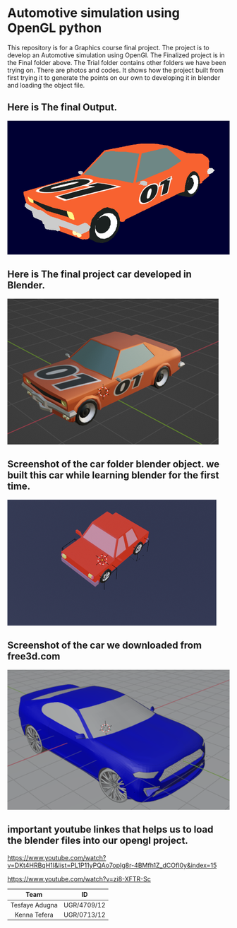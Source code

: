# Automotive simulation using OpenGL python
This repository is for a Graphics course final project. The project is to develop an Automotive simulation using OpenGl. The Finalized project is in the Final folder above. The Trial folder contains other folders we have been trying on. There are photos and codes. It shows how the project built from first trying it to generate the points on our own to developing it in blender and loading the object file.
## Here is The final Output.
![final-output-car](Trials/images/inopengl.PNG)
## Here is The final project car developed in Blender.
![final-car-in-blender](Trials/images/inblender.PNG)
## Screenshot of the car folder blender object. we built this car while learning blender for the first time. 
![New-car](Trials/images/newcar.PNG)
## Screenshot of the car we downloaded from free3d.com
![Automotive-simulation](Trials/images/image.PNG)

## important youtube linkes that helps us to load the blender files into our opengl project.
https://www.youtube.com/watch?v=DKt4HRBqH1I&list=PL1P11yPQAo7opIg8r-4BMfh1Z_dCOfI0y&index=15

https://www.youtube.com/watch?v=zi8-XFTR-Sc

|   Team             | ID          |
|:------------------:|:-----------:|
| Tesfaye Adugna     |UGR/4709/12  |
| Kenna Tefera       |UGR/0713/12  |
